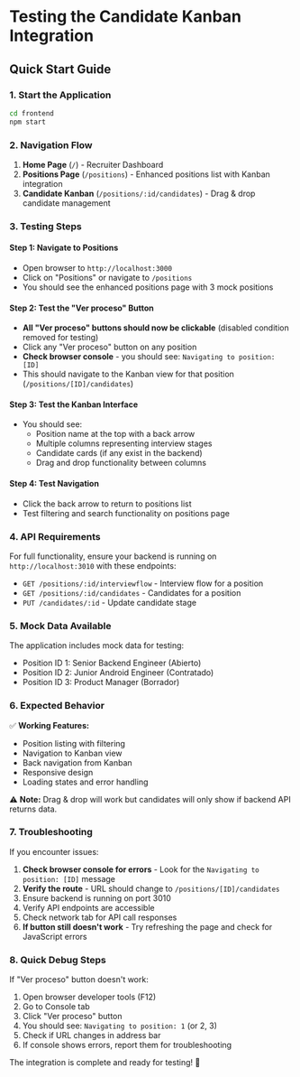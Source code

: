 # Testing the Candidate Kanban Integration

## Quick Start Guide

### 1. Start the Application
```bash
cd frontend
npm start
```

### 2. Navigation Flow
1. **Home Page** (`/`) - Recruiter Dashboard
2. **Positions Page** (`/positions`) - Enhanced positions list with Kanban integration
3. **Candidate Kanban** (`/positions/:id/candidates`) - Drag & drop candidate management

### 3. Testing Steps

#### Step 1: Navigate to Positions
- Open browser to `http://localhost:3000`
- Click on "Positions" or navigate to `/positions`
- You should see the enhanced positions page with 3 mock positions

#### Step 2: Test the "Ver proceso" Button
- **All "Ver proceso" buttons should now be clickable** (disabled condition removed for testing)
- Click any "Ver proceso" button on any position
- **Check browser console** - you should see: `Navigating to position: [ID]`
- This should navigate to the Kanban view for that position (`/positions/[ID]/candidates`)

#### Step 3: Test the Kanban Interface
- You should see:
  - Position name at the top with a back arrow
  - Multiple columns representing interview stages
  - Candidate cards (if any exist in the backend)
  - Drag and drop functionality between columns

#### Step 4: Test Navigation
- Click the back arrow to return to positions list
- Test filtering and search functionality on positions page

### 4. API Requirements

For full functionality, ensure your backend is running on `http://localhost:3010` with these endpoints:

- `GET /positions/:id/interviewflow` - Interview flow for a position
- `GET /positions/:id/candidates` - Candidates for a position  
- `PUT /candidates/:id` - Update candidate stage

### 5. Mock Data Available

The application includes mock data for testing:
- Position ID 1: Senior Backend Engineer (Abierto)
- Position ID 2: Junior Android Engineer (Contratado) 
- Position ID 3: Product Manager (Borrador)

### 6. Expected Behavior

✅ **Working Features:**
- Position listing with filtering
- Navigation to Kanban view
- Back navigation from Kanban
- Responsive design
- Loading states and error handling

⚠️ **Note:** Drag & drop will work but candidates will only show if backend API returns data.

### 7. Troubleshooting

If you encounter issues:
1. **Check browser console for errors** - Look for the `Navigating to position: [ID]` message
2. **Verify the route** - URL should change to `/positions/[ID]/candidates`
3. Ensure backend is running on port 3010
4. Verify API endpoints are accessible
5. Check network tab for API call responses
6. **If button still doesn't work** - Try refreshing the page and check for JavaScript errors

### 8. Quick Debug Steps

If "Ver proceso" button doesn't work:
1. Open browser developer tools (F12)
2. Go to Console tab
3. Click "Ver proceso" button
4. You should see: `Navigating to position: 1` (or 2, 3)
5. Check if URL changes in address bar
6. If console shows errors, report them for troubleshooting

The integration is complete and ready for testing! 🎉
